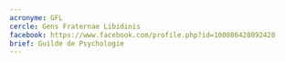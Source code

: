 ```yaml
---
acronyme: GFL
cercle: Gens Fraternae Libidinis
facebook: https://www.facebook.com/profile.php?id=100086428092428
brief: Guilde de Psychologie
---
```

